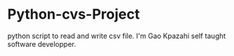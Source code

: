 # Python-cvs-Project
python script to read and write csv file.
I'm Gao Kpazahi self taught software developper.
